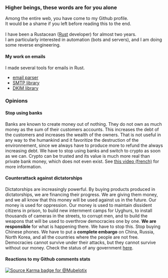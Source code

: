 ### Higher beings, these words are for you alone

Among the entire web, you have come to my Github profile.\
It would be a shame if you left before reading this to the end.\
\
I have been a Rustacean ([Rust](https://www.rust-lang.org/) developer) for almost two years.\
I am particularly interested in automation (bots and servers), and I am doing some reverse engineering.

#### My work on emails

I made several tools for emails in Rust.
* [email parser](https://github.com/Mubelotix/email-parser)
* [SMTP library](https://github.com/Mubelotix/smtp-server)
* [DKIM library](https://github.com/Mubelotix/dkim)

### Opinions

#### Stop using banks

Banks are known to create money out of nothing.
They do not own as much money as the sum of their customers accounts.
This increases the debt of the customers and increases the wealth of the owners.
That is not useful in any way to the humankind and it favoritize the destruction of the environnement, since we always have to produce more to refund the always increasing debt.
We have to stop using banks and switch to crypto as soon as we can. Crypto can be trusted and its value is much more real than private bank money, which does not even exist.
See [this video (french)](https://youtu.be/syAkdb_TDyo) for more information.

#### Counterattack against dictatorships

Dictatorships are increasingly powerful. By buying products produced in dictatorships, we are financing their progress. We are giving them money, and we all know that this money will be used against us in the future. Our money is used for oppression. Our money is used to maintain dissident citizens in prison, to build new internment camps for Uyghurs, to install thousands of cameras in the streets, to corrupt men, and to build the weapons that will be used to overthrow democracies one by one. **We are responsible** for what is happening there. We have to stop this. Stop buying Chinese phones. We have to put a **complete embargo** on China, Russia, North Korea, and all the countries where the people are not free. Democracies cannot survive under their attacks, but they cannot survive without our money. Check the status of any government [here](https://freedomhouse.org/).

#### Reactions to my Github comments stats

[![Source Karma badge for @Mubelotix](https://sourcekarma-og.vercel.app/api/Mubelotix/github)](https://sourcekarma.vercel.app/Mubelotix)
